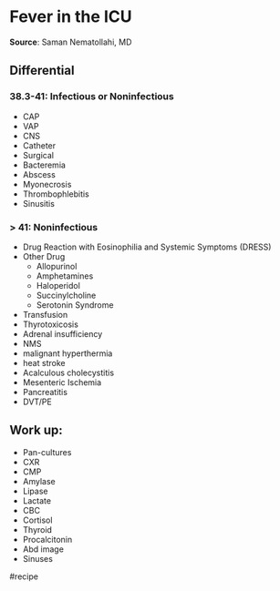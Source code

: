 # Fever in the ICU
**Source**: Saman Nematollahi, MD

## Differential
### 38.3-41: Infectious or Noninfectious
* CAP
* VAP
* CNS
* Catheter
* Surgical
* Bacteremia
* Abscess
* Myonecrosis
* Thrombophlebitis
* Sinusitis

### > 41: Noninfectious
* Drug Reaction with Eosinophilia and Systemic Symptoms (DRESS)
* Other Drug
	* Allopurinol
	* Amphetamines
	* Haloperidol
	* Succinylcholine
	* Serotonin Syndrome
* Transfusion
* Thyrotoxicosis
* Adrenal insufficiency
* NMS
* malignant hyperthermia
* heat stroke
* Acalculous cholecystitis
* Mesenteric Ischemia
* Pancreatitis
* DVT/PE

## Work up:
* Pan-cultures
* CXR
* CMP
* Amylase
* Lipase
* Lactate
* CBC
* Cortisol
* Thyroid
* Procalcitonin
* Abd image
* Sinuses

#recipe